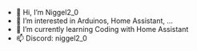 - 👋 Hi, I’m Niggel2_0
- 👀 I’m interested in Arduinos, Home Assistant, ...
- 🌱 I’m currently learning Coding with Home Assistant
- 📫 Discord: niggel2_0
